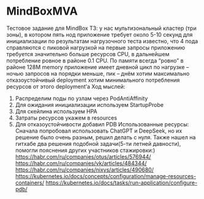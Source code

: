 # MindBoxMVA
Тестовое задание для MindBox
ТЗ:
у нас мультизональный кластер (три зоны), в котором пять нод
приложение требует около 5-10 секунд для инициализации
по результатам нагрузочного теста известно, что 4 пода справляются с пиковой нагрузкой
на первые запросы приложению требуется значительно больше ресурсов CPU, в дальнейшем потребление ровное в районе 0.1 CPU. По памяти всегда “ровно” в районе 128M memory
приложение имеет дневной цикл по нагрузке – ночью запросов на порядки меньше, пик – днём
хотим максимально отказоустойчивый deployment
хотим минимального потребления ресурсов от этого deployment’а
Ход мыслей: 
1) Распределим поды по узлам через PodAntiAffinity
2) Для ожидания инициализации используем StartupProbe
3) Для скейлина используем HPA
4) Затраты ресурсов укажем в resources
5) Для отказоустойчивости добавил PDB
Использованные ресурсы:
Сначала попробовал использовать ChatGPT и DeepSeek, но их решение было очень разным, решил делать с нуля. Также нашел на гитхабе два решения подобной задачи(5-ти летней давности), помогли пояснения других участников стажировки:)
https://habr.com/ru/companies/otus/articles/576944/
https://habr.com/ru/companies/vk/articles/484344/
https://habr.com/ru/companies/nixys/articles/490680/
https://kubernetes.io/docs/concepts/configuration/manage-resources-containers/
https://kubernetes.io/docs/tasks/run-application/configure-pdb/
